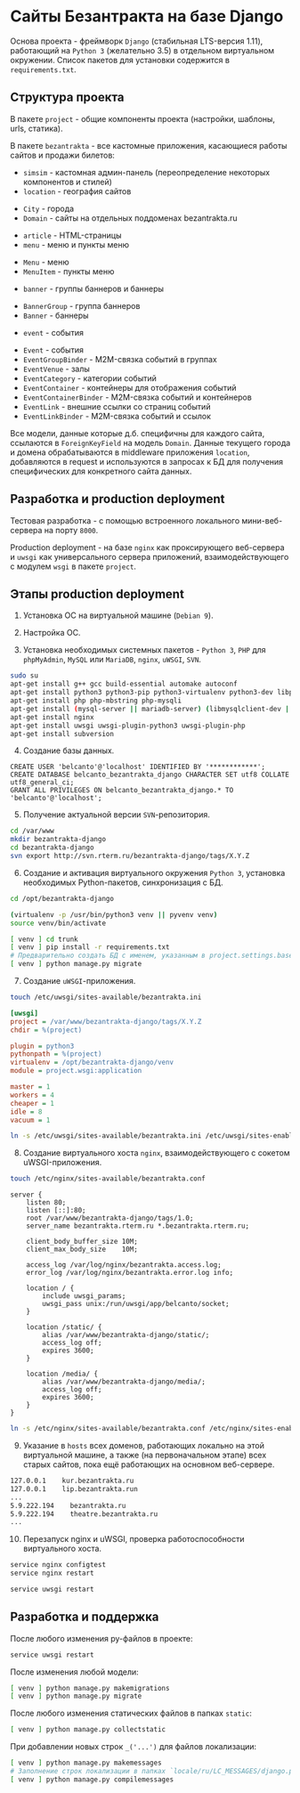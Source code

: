 # Сайты Безантракта на базе Django

Основа проекта - фреймворк `Django` (стабильная LTS-версия 1.11), работающий на `Python 3` (желательно 3.5) в отдельном виртуальном окружении. Список пакетов для установки содержится в `requirements.txt`.

## Структура проекта

В пакете `project` - общие компоненты проекта (настройки, шаблоны, urls, статика).

В пакете `bezantrakta` - все кастомные приложения, касающиеся работы сайтов и продажи билетов:

* `simsim` - кастомная админ-панель (переопределение некоторых компонентов и стилей)
* `location` - география сайтов
- `City` - города
- `Domain` - сайты на отдельных поддоменах bezantrakta.ru
* `article` - HTML-страницы
* `menu` - меню и пункты меню
- `Menu` - меню
- `MenuItem` - пункты меню
* `banner` - группы баннеров и баннеры
- `BannerGroup` - группа баннеров
- `Banner` - баннеры
* `event` - события
- `Event` - события
- `EventGroupBinder` - M2M-связка событий в группах
- `EventVenue` - залы
- `EventCategory` - категории событий
- `EventContainer` - контейнеры для отображения событий
- `EventContainerBinder` - M2M-связка событий и контейнеров
- `EventLink` - внешние ссылки со страниц событий
- `EventLinkBinder` - M2M-связка событий и ссылок

Все модели, данные которые д.б. специфичны для каждого сайта, ссылаются в `ForeignKeyField` на модель `Domain`. Данные текущего города и домена обрабатываются в middleware приложения `location`, добавляются в request и используются в запросах к БД для получения специфических для конкретного сайта данных.

## Разработка и production deployment

Тестовая разработка - с помощью встроенного локального мини-веб-сервера на порту `8000`.

Production deployment - на базе `nginx` как проксирующего веб-сервера и `uwsgi` как универсального сервера приложений, взаимодействующего с модулем `wsgi` в пакете `project`.

## Этапы production deployment

1. Установка ОС на виртуальной машине (`Debian 9`).

2. Настройка ОС.

3. Установка необходимых системных пакетов - `Python 3`, `PHP` для `phpMyAdmin`, `MySQL` или `MariaDB`, `nginx`, `uWSGI`, `SVN`.

```bash
sudo su
apt-get install g++ gcc build-essential automake autoconf
apt-get install python3 python3-pip python3-virtualenv python3-dev libpython3-dev python-imaging libjpeg-dev
apt-get install php php-mbstring php-mysqli
apt-get install (mysql-server || mariadb-server) (libmysqlclient-dev || libmariadbclient-dev)
apt-get install nginx
apt-get install uwsgi uwsgi-plugin-python3 uwsgi-plugin-php
apt-get install subversion
```

4. Создание базы данных.

```mysql
CREATE USER 'belcanto'@'localhost' IDENTIFIED BY '************';
CREATE DATABASE belcanto_bezantrakta_django CHARACTER SET utf8 COLLATE utf8_general_ci;
GRANT ALL PRIVILEGES ON belcanto_bezantrakta_django.* TO 'belcanto'@'localhost';
```

5. Получение актуальной версии `SVN`-репозитория.

```bash
cd /var/www
mkdir bezantrakta-django
cd bezantrakta-django
svn export http://svn.rterm.ru/bezantrakta-django/tags/X.Y.Z
```

6. Создание и активация виртуального окружения `Python 3`, установка необходимых Python-пакетов, синхронизация с БД.

```bash
cd /opt/bezantrakta-django

(virtualenv -p /usr/bin/python3 venv || pyvenv venv)
source venv/bin/activate

[ venv ] cd trunk
[ venv ] pip install -r requirements.txt
# Предварительно создать БД с именем, указанным в project.settings.base.DATABASES
[ venv ] python manage.py migrate
```

7. Создание `uWSGI`-приложения.

```bash
touch /etc/uwsgi/sites-available/bezantrakta.ini
```

```ini
[uwsgi]
project = /var/www/bezantrakta-django/tags/X.Y.Z
chdir = %(project)

plugin = python3
pythonpath = %(project)
virtualenv = /opt/bezantrakta-django/venv
module = project.wsgi:application

master = 1
workers = 4
cheaper = 1
idle = 8
vacuum = 1
```

```bash
ln -s /etc/uwsgi/sites-available/bezantrakta.ini /etc/uwsgi/sites-enabled/
```

8. Создание виртуального хоста `nginx`, взаимодействующего с сокетом uWSGI-приложения.

```bash
touch /etc/nginx/sites-available/bezantrakta.conf
```

```nginx
server {
    listen 80;
    listen [::]:80;
    root /var/www/bezantrakta-django/tags/1.0;
    server_name bezantrakta.rterm.ru *.bezantrakta.rterm.ru;

    client_body_buffer_size 10M;
    client_max_body_size    10M;

    access_log /var/log/nginx/bezantrakta.access.log;
    error_log /var/log/nginx/bezantrakta.error.log info;

    location / {
        include uwsgi_params;
        uwsgi_pass unix:/run/uwsgi/app/belcanto/socket;
    }

    location /static/ {
        alias /var/www/bezantrakta-django/static/;
        access_log off;
        expires 3600;
    }

    location /media/ {
        alias /var/www/bezantrakta-django/media/;
        access_log off;
        expires 3600;
    }
}
```

```bash
ln -s /etc/nginx/sites-available/bezantrakta.conf /etc/nginx/sites-enabled/
```

9. Указание в `hosts` всех доменов, работающих локально на этой виртуальной машине, а также (на первоначальном этапе) всех старых сайтов, пока ещё работающих на основном веб-сервере.

```bash
127.0.0.1    kur.bezantrakta.ru
127.0.0.1    lip.bezantrakta.run
...
5.9.222.194    bezantrakta.ru
5.9.222.194    theatre.bezantrakta.ru
...
```

10. Перезапуск nginx и uWSGI, проверка работоспособности виртуального хоста.

```bash
service nginx configtest
service nginx restart

service uwsgi restart
```

## Разработка и поддержка

После любого изменения py-файлов в проекте:

```bash
service uwsgi restart
```

После изменения любой модели:

```bash
[ venv ] python manage.py makemigrations
[ venv ] python manage.py migrate
```

После любого изменения статических файлов в папках `static`:

```bash
[ venv ] python manage.py collectstatic
```

При добавлении новых строк `_('...')` для файлов локализации:

```bash
[ venv ] python manage.py makemessages
# Заполнение строк локализации в папках `locale/ru/LC_MESSAGES/django.po`
[ venv ] python manage.py compilemessages
```
